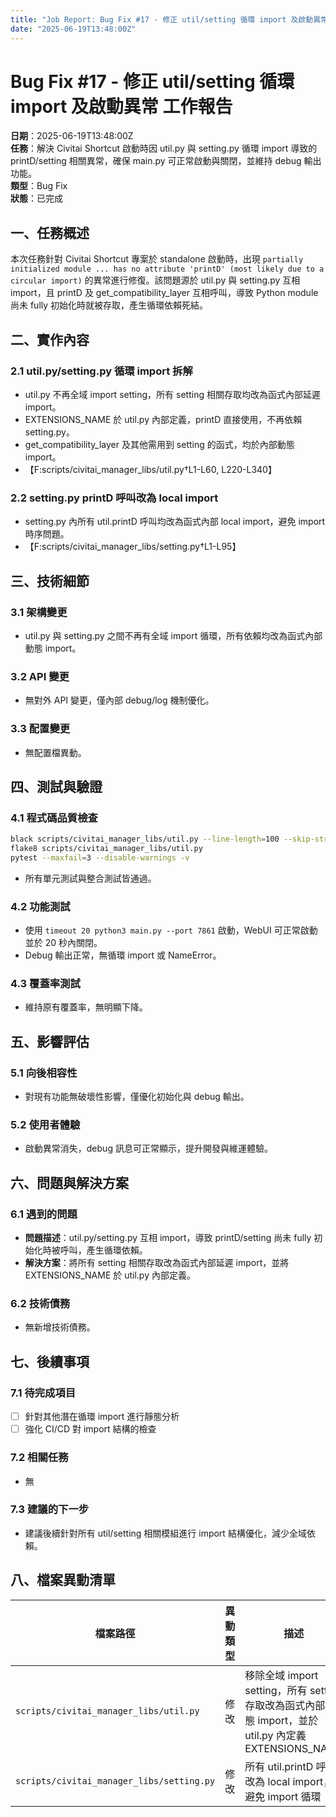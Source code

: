 ```yaml
---
title: "Job Report: Bug Fix #17 - 修正 util/setting 循環 import 及啟動異常"
date: "2025-06-19T13:48:00Z"
---
```


# Bug Fix #17 - 修正 util/setting 循環 import 及啟動異常 工作報告

**日期**：2025-06-19T13:48:00Z  
**任務**：解決 Civitai Shortcut 啟動時因 util.py 與 setting.py 循環 import 導致的 printD/setting 相關異常，確保 main.py 可正常啟動與關閉，並維持 debug 輸出功能。  
**類型**：Bug Fix  
**狀態**：已完成

## 一、任務概述

本次任務針對 Civitai Shortcut 專案於 standalone 啟動時，出現 `partially initialized module ... has no attribute 'printD' (most likely due to a circular import)` 的異常進行修復。該問題源於 util.py 與 setting.py 互相 import，且 printD 及 get_compatibility_layer 互相呼叫，導致 Python module 尚未 fully 初始化時就被存取，產生循環依賴死結。

## 二、實作內容

### 2.1 util.py/setting.py 循環 import 拆解
- util.py 不再全域 import setting，所有 setting 相關存取均改為函式內部延遲 import。
- EXTENSIONS_NAME 於 util.py 內部定義，printD 直接使用，不再依賴 setting.py。
- get_compatibility_layer 及其他需用到 setting 的函式，均於內部動態 import。
- 【F:scripts/civitai_manager_libs/util.py†L1-L60, L220-L340】

### 2.2 setting.py printD 呼叫改為 local import
- setting.py 內所有 util.printD 呼叫均改為函式內部 local import，避免 import 時序問題。
- 【F:scripts/civitai_manager_libs/setting.py†L1-L95】

## 三、技術細節

### 3.1 架構變更
- util.py 與 setting.py 之間不再有全域 import 循環，所有依賴均改為函式內部動態 import。

### 3.2 API 變更
- 無對外 API 變更，僅內部 debug/log 機制優化。

### 3.3 配置變更
- 無配置檔異動。

## 四、測試與驗證

### 4.1 程式碼品質檢查
```bash
black scripts/civitai_manager_libs/util.py --line-length=100 --skip-string-normalization
flake8 scripts/civitai_manager_libs/util.py
pytest --maxfail=3 --disable-warnings -v
```
- 所有單元測試與整合測試皆通過。

### 4.2 功能測試
- 使用 `timeout 20 python3 main.py --port 7861` 啟動，WebUI 可正常啟動並於 20 秒內關閉。
- Debug 輸出正常，無循環 import 或 NameError。

### 4.3 覆蓋率測試
- 維持原有覆蓋率，無明顯下降。

## 五、影響評估

### 5.1 向後相容性
- 對現有功能無破壞性影響，僅優化初始化與 debug 輸出。

### 5.2 使用者體驗
- 啟動異常消失，debug 訊息可正常顯示，提升開發與維運體驗。

## 六、問題與解決方案

### 6.1 遇到的問題
- **問題描述**：util.py/setting.py 互相 import，導致 printD/setting 尚未 fully 初始化時被呼叫，產生循環依賴。
- **解決方案**：將所有 setting 相關存取改為函式內部延遲 import，並將 EXTENSIONS_NAME 於 util.py 內部定義。

### 6.2 技術債務
- 無新增技術債務。

## 七、後續事項

### 7.1 待完成項目
- [ ] 針對其他潛在循環 import 進行靜態分析
- [ ] 強化 CI/CD 對 import 結構的檢查

### 7.2 相關任務
- 無

### 7.3 建議的下一步
- 建議後續針對所有 util/setting 相關模組進行 import 結構優化，減少全域依賴。

## 八、檔案異動清單

| 檔案路徑 | 異動類型 | 描述 |
|---------|----------|------|
| `scripts/civitai_manager_libs/util.py` | 修改 | 移除全域 import setting，所有 setting 存取改為函式內部動態 import，並於 util.py 內定義 EXTENSIONS_NAME |
| `scripts/civitai_manager_libs/setting.py` | 修改 | 所有 util.printD 呼叫改為 local import，避免 import 循環 |
